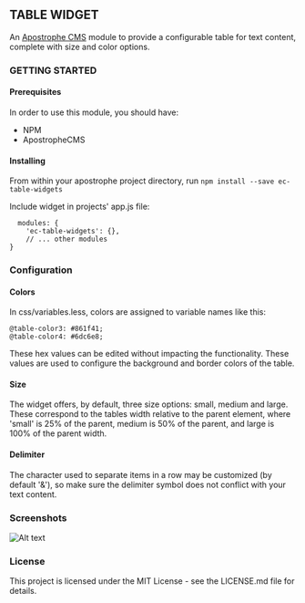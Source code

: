## TABLE WIDGET
An [Apostrophe CMS](http://apostrophecms.org/) module to provide a configurable table for text content, complete with size and color options.



### GETTING STARTED
#### Prerequisites
In order to use this module, you should have:
- NPM
- ApostropheCMS
#### Installing
From within your apostrophe project directory, run
 `npm install --save ec-table-widgets`

Include widget in projects' app.js file:

```
  modules: {
    'ec-table-widgets': {},
    // ... other modules
}
```
### Configuration
#### Colors
In css/variables.less, colors are assigned to variable names like this:
```
@table-color3: #861f41;
@table-color4: #6dc6e8;
```
These hex values can be edited without impacting the functionality. These values are used to configure the background and border colors of the table.

#### Size
The widget offers, by default, three size options: small, medium and large. These correspond to the tables width relative to the parent element, where 'small' is 25% of the parent, medium is 50% of the parent, and large is 100% of the parent width.

#### Delimiter
The character used to separate items in a row may be customized (by default '&'), so make sure the delimiter symbol does not conflict with your text content.
### Screenshots
![Alt text](https://i.postimg.cc/wvyN1WzW/Screenshot_from_2018-10-03_14-28-48.png)

### License
This project is licensed under the MIT License - see the LICENSE.md file for details.
